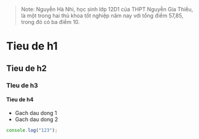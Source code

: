 > Note: Nguyễn Hà Nhi, học sinh lớp 12D1 của THPT Nguyễn Gia Thiều, là một trong hai thủ khoa tốt nghiệp năm nay với tổng điểm 57,85, trong đó có ba điểm 10.

# Tieu de h1
## Tieu de h2
### TIeu de h3
#### Tieu de h4

- Gach dau dong 1
- Gach dau dong 2

```js
console.log("123");
```